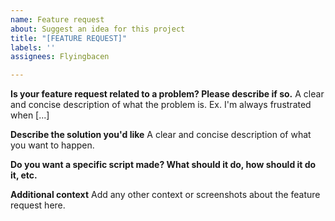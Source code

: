 ```yaml
---
name: Feature request
about: Suggest an idea for this project
title: "[FEATURE REQUEST]"
labels: ''
assignees: Flyingbacen

---
```


**Is your feature request related to a problem? Please describe if so.**
A clear and concise description of what the problem is. Ex. I'm always frustrated when [...]

**Describe the solution you'd like**
A clear and concise description of what you want to happen.

**Do you want a specific script made? What should it do, how should it do it, etc.**

**Additional context**
Add any other context or screenshots about the feature request here.
